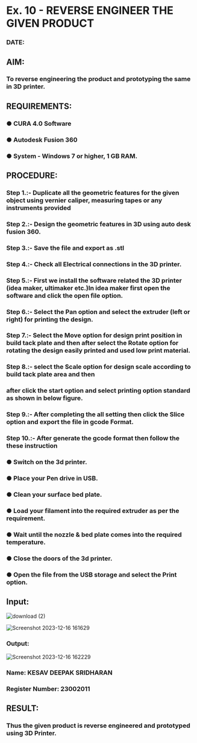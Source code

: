 # Ex. 10 - REVERSE ENGINEER THE GIVEN PRODUCT

### DATE: 

## AIM: 
### To reverse engineering the product and prototyping the same in 3D printer.

## REQUIREMENTS:
### ●	CURA 4.0 Software
### ●	 Autodesk Fusion 360
### ●	 System - Windows 7 or higher, 1 GB RAM.

## PROCEDURE:
### Step 1.:- Duplicate all the geometric features for the given object using vernier caliper, measuring tapes or any instruments provided
### Step 2.:- Design the geometric features in 3D using auto desk fusion 360.
### Step 3.:- Save the file and export as .stl
### Step 4.:- Check all Electrical connections in the 3D printer.
### Step 5.:- First we install the software related the 3D printer (idea maker, ultimaker etc.)In idea maker first open the software and click the open file option.
### Step 6.:- Select the Pan option and select the extruder (left or right) for printing the design.
### Step 7.:- Select the Move option for design print position in build tack plate and then after select the Rotate option for rotating the design easily printed and used low print material.
### Step 8.:- select the Scale option for design scale according to build tack plate area and then
### after click the start option and select printing option standard as shown in below figure.
### Step 9.:- After completing the all setting then click the Slice option and export the file in gcode Format.
### Step 10.:- After generate the gcode format then follow the these instruction 
  ###   ●	Switch on the 3d printer.
  ###   ●	Place your Pen drive in USB.
  ###   ●	Clean your surface bed plate.
  ###   ●	Load your filament into the required extruder as per the requirement.
  ###   ●	Wait until the nozzle & bed plate comes into the required temperature.
  ###   ●	Close the doors of the 3d printer.
  ###   ●	Open the file from the USB storage and select the Print option.

## Input:
![download (2)](https://github.com/KesavDeepak/Ex.-10---REVERSE-ENGINEER-THE-GIVEN-PRODUCT/assets/139336019/f260351a-fff1-4b18-941b-df5e92ab717c)

![Screenshot 2023-12-16 161629](https://github.com/KesavDeepak/Ex.-10---REVERSE-ENGINEER-THE-GIVEN-PRODUCT/assets/139336019/ede975a4-dc85-412f-974e-b77e0a4ddefa)


### Output:
![Screenshot 2023-12-16 162229](https://github.com/KesavDeepak/Ex.-10---REVERSE-ENGINEER-THE-GIVEN-PRODUCT/assets/139336019/ad29b75f-8676-4345-9947-920aab494518)


### Name: KESAV DEEPAK SRIDHARAN
### Register Number: 23002011

## RESULT:
###   Thus the given product is reverse engineered and prototyped using 3D Printer.
